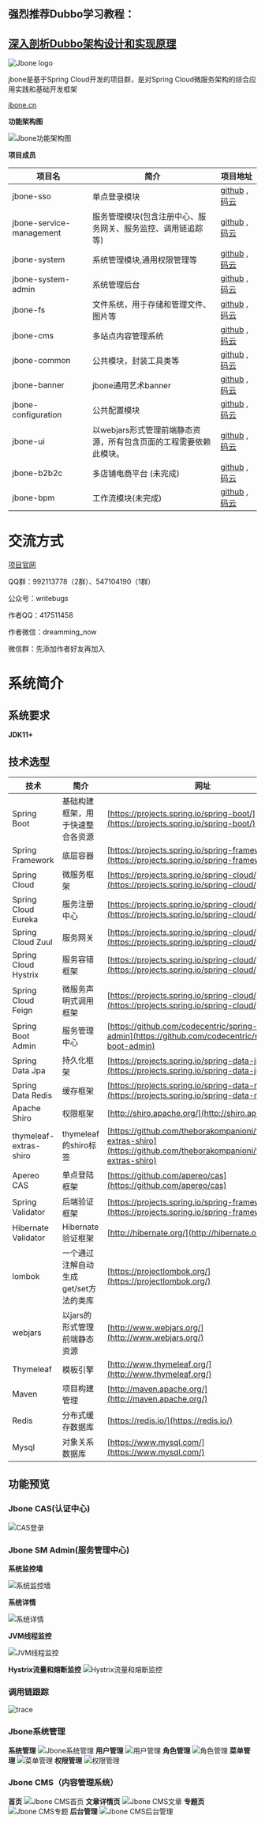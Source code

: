 
## 强烈推荐Dubbo学习教程：
## [深入剖析Dubbo架构设计和实现原理](https://juejin.cn/book/7069596046602534919)

![Jbone logo](doc/images/logo-text.png)

jbone是基于Spring Cloud开发的项目群，是对Spring Cloud微服务架构的综合应用实践和基础开发框架

[jbone.cn](http://jbone.cn)

**功能架构图**

![Jbone功能架构图](doc/images/features.png)

**项目成员**


项目名 | 简介 | 项目地址
---- | ------ | ----
jbone-sso | 单点登录模块 | [github](https://github.com/417511458/jbone-sso) , [码云](https://gitee.com/majunwei2017/jbone-sso)
jbone-service-management | 服务管理模块(包含注册中心、服务网关、服务监控、调用链追踪等)  |  [github](https://github.com/417511458/jbone-service-management) , [码云](https://gitee.com/majunwei2017/jbone-service-management)
jbone-system | 系统管理模块,通用权限管理等 | [github](https://github.com/417511458/jbone-system) , [码云](https://gitee.com/majunwei2017/jbone-system)
jbone-system-admin | 系统管理后台 | [github](https://github.com/417511458/jbone-system-admin) , [码云](https://gitee.com/majunwei2017/jbone-system-admin)
jbone-fs | 文件系统，用于存储和管理文件、图片等 | [github](https://github.com/417511458/jbone-fs) , [码云](https://gitee.com/majunwei2017/jbone-fs)
jbone-cms | 多站点内容管理系统 | [github](https://github.com/417511458/jbone-cms) , [码云](https://gitee.com/majunwei2017/jbone-cms)
jbone-common | 公共模块，封装工具类等 | [github](https://github.com/417511458/jbone) , [码云](https://gitee.com/majunwei2017/jbone)
jbone-banner | jbone通用艺术banner | [github](https://github.com/417511458/jbone) , [码云](https://gitee.com/majunwei2017/jbone)
jbone-configuration | 公共配置模块 | [github](https://github.com/417511458/jbone) , [码云](https://gitee.com/majunwei2017/jbone)
jbone-ui | 以webjars形式管理前端静态资源，所有包含页面的工程需要依赖此模块。 | [github](https://github.com/417511458/jbone) , [码云](https://gitee.com/majunwei2017/jbone)
jbone-b2b2c | 多店铺电商平台 (未完成) | [github](https://github.com/417511458/jbone-b2b2c) , [码云](https://gitee.com/majunwei2017/jbone-b2b2c)
jbone-bpm | 工作流模块(未完成) | [github](https://github.com/417511458/jbone-bpm) , [码云](https://gitee.com/majunwei2017/jbone-bpm)

# 交流方式

[项目官网](http://jbone.cn)

QQ群：992113778（2群）、547104190（1群）

公众号：writebugs

作者QQ：417511458

作者微信：dreamming_now

微信群：先添加作者好友再加入

# 系统简介

## 系统要求

**JDK11+**


## 技术选型
技术 | 简介 | 网址
---- | ------ | ----
Spring Boot | 基础构建框架，用于快速整合各资源 | [https://projects.spring.io/spring-boot/](https://projects.spring.io/spring-boot/)
Spring Framework | 底层容器 |  [https://projects.spring.io/spring-framework/](https://projects.spring.io/spring-framework/)
Spring Cloud | 微服务框架 | [https://projects.spring.io/spring-cloud/](https://projects.spring.io/spring-cloud/)
Spring Cloud Eureka | 服务注册中心 | [https://projects.spring.io/spring-cloud/](https://projects.spring.io/spring-cloud/)
Spring Cloud Zuul | 服务网关 | [https://projects.spring.io/spring-cloud/](https://projects.spring.io/spring-cloud/)
Spring Cloud Hystrix | 服务容错框架 | [https://projects.spring.io/spring-cloud/](https://projects.spring.io/spring-cloud/)
Spring Cloud Feign | 微服务声明式调用框架 | [https://projects.spring.io/spring-cloud/](https://projects.spring.io/spring-cloud/)
Spring Boot Admin | 服务管理中心 | [https://github.com/codecentric/spring-boot-admin](https://github.com/codecentric/spring-boot-admin)
Spring Data Jpa | 持久化框架 | [https://projects.spring.io/spring-data-jpa/](https://projects.spring.io/spring-data-jpa/)
Spring Data Redis | 缓存框架 | [https://projects.spring.io/spring-data-redis/](https://projects.spring.io/spring-data-redis/)
Apache Shiro | 权限框架 | [http://shiro.apache.org/](http://shiro.apache.org/)
thymeleaf-extras-shiro | thymeleaf的shiro标签 | [https://github.com/theborakompanioni/thymeleaf-extras-shiro](https://github.com/theborakompanioni/thymeleaf-extras-shiro)
Apereo CAS | 单点登陆框架 | [https://github.com/apereo/cas](https://github.com/apereo/cas)
Spring Validator | 后端验证框架 | [https://projects.spring.io/spring-framework/](https://projects.spring.io/spring-framework/)
Hibernate Validator | Hibernate验证框架 | [http://hibernate.org/](http://hibernate.org/)
lombok | 一个通过注解自动生成get/set方法的类库 | [https://projectlombok.org/](https://projectlombok.org/)
webjars | 以jars的形式管理前端静态资源 | [http://www.webjars.org/](http://www.webjars.org/)
Thymeleaf | 模板引擎  | [http://www.thymeleaf.org/](http://www.thymeleaf.org/)
Maven | 项目构建管理  | [http://maven.apache.org/](http://maven.apache.org/)
Redis | 分布式缓存数据库 | [https://redis.io/](https://redis.io/)
Mysql | 对象关系数据库 | [https://www.mysql.com/](https://www.mysql.com/)

## 功能预览
### Jbone CAS(认证中心)
![CAS登录](doc/images/loginview.png)
### Jbone SM Admin(服务管理中心)
**系统监控墙**

![系统监控墙](doc/images/bootadmin-wallboard.png)

**系统详情**

![系统详情](doc/images/bootadmin-instancedetails.png)

**JVM线程监控**

![JVM线程监控](doc/images/bootadmin-instancethread.png)

**Hystrix流量和熔断监控**
![Hystrix流量和熔断监控](doc/images/hystrix监控.png)

### 调用链跟踪
![trace](doc/images/zipkin_01.png)

### Jbone系统管理
**系统管理**
![Jbone系统管理](doc/images/systemManager.png)
**用户管理**
![用户管理](doc/images/userManager.png)
**角色管理**
![角色管理](doc/images/roleManager.png)
**菜单管理**
![菜单管理](doc/images/menuManager.png)
**权限管理**
![权限管理](doc/images/permissionManager.png)

### Jbone CMS（内容管理系统）
**首页**
![Jbone CMS首页](doc/images/cms_index.png)
**文章详情页**
![Jbone CMS文章](doc/images/cms_article.png)
**专题页**
![Jbone CMS专题](doc/images/cms_special.png)
**后台管理**
![Jbone CMS后台管理](doc/images/cms_admin.png)

